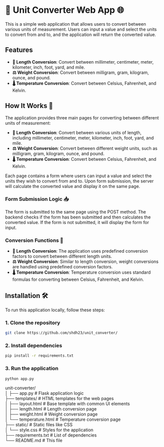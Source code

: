 # 🧮 Unit Converter Web App 🌐

This is a simple web application that allows users to convert between various units of measurement. Users can input a value and select the units to convert from and to, and the application will return the converted value.

## Features

- **📏 Length Conversion**: Convert between millimeter, centimeter, meter, kilometer, inch, foot, yard, and mile.
- **⚖️ Weight Conversion**: Convert between milligram, gram, kilogram, ounce, and pound.
- **🌡️ Temperature Conversion**: Convert between Celsius, Fahrenheit, and Kelvin.

## How It Works 🔧
The application provides three main pages for converting between different units of measurement:

- **📏 Length Conversion**: Convert between various units of length, including millimeter, centimeter, meter, kilometer, inch, foot, yard, and mile.
- **⚖️ Weight Conversion**: Convert between different weight units, such as milligram, gram, kilogram, ounce, and pound.
- **🌡️ Temperature Conversion**: Convert between Celsius, Fahrenheit, and Kelvin.

Each page contains a form where users can input a value and select the units they wish to convert from and to. Upon form submission, the server will calculate the converted value and display it on the same page.

### Form Submission Logic 📥
The form is submitted to the same page using the POST method. The backend checks if the form has been submitted and then calculates the converted value. If the form is not submitted, it will display the form for input.

### Conversion Functions 🔄
- **📏 Length Conversion**: The application uses predefined conversion factors to convert between different length units.
- **⚖️ Weight Conversion**: Similar to length conversion, weight conversions are handled using predefined conversion factors.
- **🌡️ Temperature Conversion**: Temperature conversion uses standard formulas for converting between Celsius, Fahrenheit, and Kelvin.

## Installation 🛠️

To run this application locally, follow these steps:

### 1. Clone the repository
```sh
git clone https://github.com/shdh23/unit_converter/
```

### 2. Install dependencies
```sh
pip install -r requirements.txt
```

### 3. Run the application
```sh
python app.py
```

unit-converter/  
│
├── app.py              # Flask application logic  
├── templates/          # HTML templates for the web pages  
│   ├── layout.html     # Base template with common UI elements  
│   ├── length.html     # Length conversion page  
│   ├── weight.html     # Weight conversion page  
│   └── temperature.html # Temperature conversion page  
├── static/             # Static files like CSS  
│   └── style.css       # Styles for the application  
├── requirements.txt    # List of dependencies  
└── README.md           # This file


